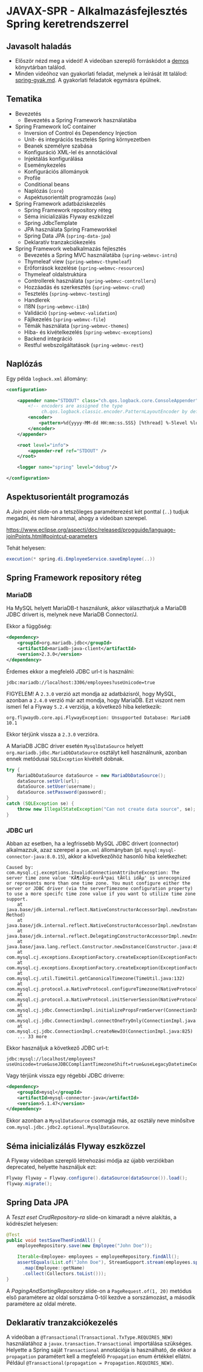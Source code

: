 # JAVAX-SPR - Alkalmazásfejlesztés Spring keretrendszerrel

## Javasolt haladás

* Először nézd meg a videót! A videóban szereplő forráskódot a [demos](demos) könyvtárban találod.
* Minden videóhoz van gyakorlati feladat, melynek a leírását itt találod: [spring-gyak.md](spring-gyak.md).
  A gyakorlati feladatok egymásra épülnek.

## Tematika

* Bevezetés
    * Bevezetés a Spring Framework használatába
* Spring Framework IoC container
    * Inversion of Control és Dependency Injection
    * Unit- és integrációs tesztelés Spring környezetben
    * Beanek személyre szabása
    * Konfiguráció XML-lel és annotációval
    * Injektálás konfigurálása
    * Eseménykezelés
    * Konfigurációs állományok
    * Profile
    * Conditional beans
    * Naplózás (`core`)
    * Aspektusorientált programozás (`aop`)
* Spring Framework adatbáziskezelés
    * Spring Framework repository réteg
    * Séma inicializálás Flyway eszközzel
    * Spring JdbcTemplate
    * JPA használata Spring Frameworkkel
    * Spring Data JPA (`spring-data-jpa`)
    * Deklaratív tranzakciókezelés
* Spring Framework webalkalmazás fejlesztés
    * Bevezetés a Spring MVC használatába (`spring-webmvc-intro`)
    * Thymeleaf view (`spring-webmvc-thymeleaf`)
    * Erőforrások kezelése (`spring-webmvc-resources`)
    * Thymeleaf oldalstruktúra
    * Controllerek használata (`spring-webmvc-controllers`)
    * Hozzáadás és szerkesztés (`spring-webmvc-crud`)
    * Tesztelés (`spring-webmvc-testing`)
    * Handlerek
    * I18N (`spring-webmvc-i18n`)
    * Validáció (`spring-webmvc-validation`)
    * Fájlkezelés (`spring-webmvc-file`)
    * Témák használata (`spring-webmvc-themes`)
    * Hiba- és kivételkezelés (`spring-webmvc-exceptions`)
    * Backend integráció
    * Restful webszolgáltatások (`spring-webmvc-rest`)

## Naplózás

Egy példa `logback.xml` állomány:

```xml
<configuration>

    <appender name="STDOUT" class="ch.qos.logback.core.ConsoleAppender">
        <!-- encoders are assigned the type
             ch.qos.logback.classic.encoder.PatternLayoutEncoder by default -->
        <encoder>
            <pattern>%d{yyyy-MM-dd HH:mm:ss.SSS} [%thread] %-5level %logger{36} - %msg%n</pattern>
        </encoder>
    </appender>

    <root level="info">
        <appender-ref ref="STDOUT" />
    </root>

    <logger name="spring" level="debug"/>

</configuration>
```

## Aspektusorientált programozás

A _Join point_ slide-on a tetszőleges paraméterezést két ponttal (`..`) tudjuk megadni, és nem hárommal,
ahogy a videóban szerepel.

https://www.eclipse.org/aspectj/doc/released/progguide/language-joinPoints.html#pointcut-parameters

Tehát helyesen:

```java
execution(* spring.di.EmployeeService.saveEmployee(..))
```

## Spring Framework repository réteg

### MariaDB

Ha MySQL helyett MariaDB-t használunk, akkor választhatjuk a MariaDB
JDBC drivert is, melynek neve MariaDB Connector/J.

Ekkor a függőség:

```xml
<dependency>
    <groupId>org.mariadb.jdbc</groupId>
    <artifactId>mariadb-java-client</artifactId>
    <version>2.3.0</version>
</dependency>
```

Érdemes ekkor a megfelelő JDBC url-t is használni:

```
jdbc:mariadb://localhost:3306/employees?useUnicode=true
```

FIGYELEM! A `2.3.0` verzió azt mondja az adatbázisról, hogy MySQL, azonban a `2.4.0` verzió
már azt mondja, hogy MariaDB. Ezt viszont nem ismeri fel a Flyway `5.2.4` verziója, a következő hiba keletkezik:

```
org.flywaydb.core.api.FlywayException: Unsupported Database: MariaDB 10.1
```

Ekkor térjünk vissza a `2.3.0` verzióra.

A MariaDB JCBC driver esetén `MysqlDataSource` helyett `org.mariadb.jdbc.MariaDbDataSource` osztályt kell használnunk,
azonban ennek metódusai `SQLException` kivételt dobnak.

```java
try {
    MariaDbDataSource dataSource = new MariaDbDataSource();
    dataSource.setUrl(url);
    dataSource.setUser(username);
    dataSource.setPassword(password);
}
catch (SQLException se) {
    throw new IllegalStateException("Can not create data source", se);
}
```

### JDBC url

Abban az esetben, ha a legfrissebb MySQL JDBC drivert (connector) alkalmazzuk,
azaz szerepel a `pom.xml` állományban (pl. `mysql:mysql-connector-java:8.0.15`),
akkor a következőhöz hasonló hiba keletkezhet:

```
Caused by: com.mysql.cj.exceptions.InvalidConnectionAttributeException: The server time zone value 'KÃ¶zÃ©p-eurÃ³pai tÃ©li idÃµ' is unrecognized or represents more than one time zone. You must configure either the server or JDBC driver (via the serverTimezone configuration property) to use a more specifc time zone value if you want to utilize time zone support.
	at java.base/jdk.internal.reflect.NativeConstructorAccessorImpl.newInstance0(Native Method)
	at java.base/jdk.internal.reflect.NativeConstructorAccessorImpl.newInstance(NativeConstructorAccessorImpl.java:62)
	at java.base/jdk.internal.reflect.DelegatingConstructorAccessorImpl.newInstance(DelegatingConstructorAccessorImpl.java:45)
	at java.base/java.lang.reflect.Constructor.newInstance(Constructor.java:490)
	at com.mysql.cj.exceptions.ExceptionFactory.createException(ExceptionFactory.java:61)
	at com.mysql.cj.exceptions.ExceptionFactory.createException(ExceptionFactory.java:85)
	at com.mysql.cj.util.TimeUtil.getCanonicalTimezone(TimeUtil.java:132)
	at com.mysql.cj.protocol.a.NativeProtocol.configureTimezone(NativeProtocol.java:2241)
	at com.mysql.cj.protocol.a.NativeProtocol.initServerSession(NativeProtocol.java:2265)
	at com.mysql.cj.jdbc.ConnectionImpl.initializePropsFromServer(ConnectionImpl.java:1319)
	at com.mysql.cj.jdbc.ConnectionImpl.connectOneTryOnly(ConnectionImpl.java:966)
	at com.mysql.cj.jdbc.ConnectionImpl.createNewIO(ConnectionImpl.java:825)
	... 33 more
```

Ekkor használjuk a következő JDBC url-t:

```
jdbc:mysql://localhost/employees?useUnicode=true&useJDBCCompliantTimezoneShift=true&useLegacyDatetimeCode=false&serverTimezone=UTC
```

Vagy térjünk vissza egy régebbi JDBC driverre:

```xml
<dependency>
    <groupId>mysql</groupId>
    <artifactId>mysql-connector-java</artifactId>
    <version>5.1.47</version>
</dependency>
```

Ekkor azonban a `MysqlDataSource` csomagja más, az osztály neve minősítve
`com.mysql.jdbc.jdbc2.optional.MysqlDataSource`.

## Séma inicializálás Flyway eszközzel

A Flyway videóban szereplő létrehozási módja az újabb verziókban deprecated, helyette használjuk ezt:

```java
Flyway flyway = Flyway.configure().dataSource(dataSource()).load();
flyway.migrate();
```

## Spring Data JPA

A _Teszt eset CrudRepository-ra_ slide-on kimaradt a névre alakítás, a kódrészlet helyesen:

```java
@Test
public void testSaveThenFindAll() {
    employeeRepository.save(new Employee("John Doe"));

    Iterable<Employee> employees = employeeRepository.findAll();
    assertEquals(List.of("John Doe"), StreamSupport.stream(employees.spliterator(), false)
      .map(Employee::getName)
      .collect(Collectors.toList()));
}
```

A _PagingAndSortingRepository_ slide-on a `PageRequest.of(1, 20)` metódus első paramétere az oldal sorszáma 0-tól kezdve a sorszámozást, a második paramétere az oldal mérete.

## Deklaratív tranzakciókezelés

A videóban a `@Transactional(Transactional.TxType.REQUIRES_NEW)` használatához a `javax.transaction.Transactional` importálása szükséges. Helyette a Spring saját `Transactional` annotációja is használható, de ekkor a `propagation` paramétert kell a megfelelő `Propagation` enum értékkel ellátni. Például `@Transactional(propagation = Propagation.REQUIRES_NEW)`.
